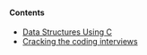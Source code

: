 #### Contents

* [Data Structures Using C](https://drive.google.com/file/d/17K3lEwPr_5T9seHjJtAJU-hffW_PqZQV/view?usp=sharing)
* [Cracking the coding interviews](https://drive.google.com/file/d/1-AF58EF7imeiYesWVurmKePSsnOf6uWg/view?usp=sharing)
